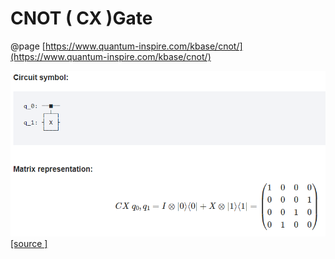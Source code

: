 # CNOT ( CX )Gate

@page [https://www.quantum-inspire.com/kbase/cnot/](https://www.quantum-inspire.com/kbase/cnot/)

![](<../../.gitbook/assets/image (13).png>)[\[source \] ](https://qiskit.org/documentation/stubs/qiskit.circuit.library.CXGate.html)
